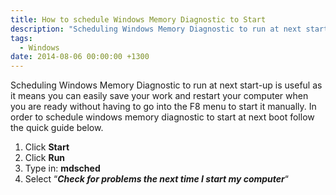 ```yaml
---
title: How to schedule Windows Memory Diagnostic to Start
description: "Scheduling Windows Memory Diagnostic to run at next start-up is useful as it means you can easily save your work and restart your computer when you are ..."
tags:
  - Windows
date: 2014-08-06 00:00:00 +1300
---
```

Scheduling Windows Memory Diagnostic to run at next start-up is useful as it means you can easily save your work and restart your computer when you are ready without having to go into the F8 menu to start it manually. In order to schedule windows memory diagnostic to start at next boot follow the quick guide below.

  1. Click **Start**
  2. Click **Run**
  3. Type in: **mdsched**
  4. Select &#8220;_**Check for problems the next time I start my computer**_&#8220;
